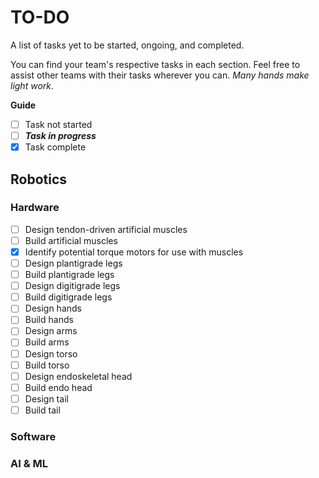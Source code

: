 # TO-DO

A list of tasks yet to be started, ongoing, and completed.

You can find your team's respective tasks in each section. Feel free to assist other teams with their tasks wherever you can. *Many hands make light work*.

**Guide** 

- [ ] Task not started
- [ ] ***Task in progress***
- [X] Task complete

## Robotics

### Hardware

- [ ] Design tendon-driven artificial muscles
- [ ] Build artificial muscles
- [X] Identify potential torque motors for use with muscles
- [ ] Design plantigrade legs
- [ ] Build plantigrade legs
- [ ] Design digitigrade legs
- [ ] Build digitigrade legs
- [ ] Design hands
- [ ] Build hands
- [ ] Design arms
- [ ] Build arms
- [ ] Design torso
- [ ] Build torso
- [ ] Design endoskeletal head
- [ ] Build endo head
- [ ] Design tail
- [ ] Build tail

### Software

### AI & ML